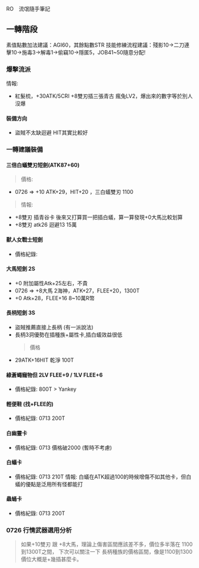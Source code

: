 RO　流氓隨手筆記

## 一轉階段
素值點數加法建議：AGI60，其餘點數STR
技能修練流程建議：殘影10→二刀連擊10→施毒3→解毒1→偷竊10→隱匿5，JOB41~50隨意分配!

### 爆擊流派
情報: 
- 紅髮梳，+30ATK/5CRI +8雙刃插三張青古 瘋兔LV2，爆出來的數字等於別人沒爆

#### 裝備方向
- 盜賊不太缺迴避  HIT其實比較好

### 一轉建議裝備
#### 三倍白蟻雙刃短劍(ATK87+60)
> 價格:
- 0726 => +10 ATK+29，HIT+20 ，三白蟻雙刃 1100
> 情報: 
- +8雙刃 插青谷卡 後來又打算買一把插白蟻，算一算發現+0大馬比較划算
- +8雙刃 atk26 迴避13 15萬
#### 獸人女戰士短劍
- 價格紀錄:

#### 大馬短劍 2S
- +0 附加屬性Atk+25左右，不貴
- 0726 => +8大馬 2海神，ATK+27，FLEE+20，1300T
- +0 Atk+28，FLEE+16 8~10萬R幣

#### 長柄短劍 3S
- 盜賊推薦直接上長柄 (有一派說法)
- 長柄3洞優勢在插種族+屬性卡,插白蟻效益很低
  >價格
- 29ATK+16HIT 乾淨 100T

#### 綠蒼蠅寵物但 2LV FLEE+9 / 1LV FLEE+6
- 價格紀錄: 800T > Yankey

#### 輕便鞋 (找+FLEE的)
- 價格紀錄: 0713  200T  

#### 白幽靈卡 
- 價格紀錄: 0713 價格破2000 (暫時不考慮)

#### 白蟻卡
- 價格紀錄: 0713  210T
情報: 白蟻在ATK超過100的時候增傷不如其他卡，但白蟻的優點是泛用所有怪都能打

#### 蟲蛹卡
- 價格紀錄: 0713  200T  

### 0726 行情武器選用分析 
> 如果+10雙刃 跟 +8大馬，理論上傷害區間應該差不多，價位多半落在 1100到1300T之間，
> 下次可以關注一下 長柄種族的價格區間，像是1100到1300價位大概是+幾插甚麼卡。
